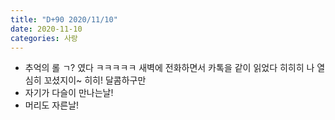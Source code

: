 ```yaml
---
title: "D+90 2020/11/10"
date: 2020-11-10
categories: 사랑
---
```

- 추억의 롤 ㄱ? 였다 ㅋㅋㅋㅋㅋ 새벽에 전화하면서 카톡을 같이 읽었다 히히히 나 열심히 꼬셨지이~ 히히! 달콤하구만
- 자기가 다슬이 만나는날!
- 머리도 자른날!
